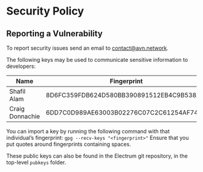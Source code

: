 # Security Policy

## Reporting a Vulnerability

To report security issues send an email to contact@avn.network.

The following keys may be used to communicate sensitive information to developers:

| Name | Fingerprint |
|------|-------------|
Shafil Alam | 8D6FC359FDB624D580BB390891512EB4C9B538A9
Craig Donnachie | 6DD7C0D989AE63003B02276C07C2C61254AF74DD

You can import a key by running the following command with that
individual’s fingerprint: `gpg --recv-keys "<fingerprint>"`
Ensure that you put quotes around fingerprints containing spaces.

These public keys can also be found in the Electrum git repository,
in the top-level `pubkeys` folder.
